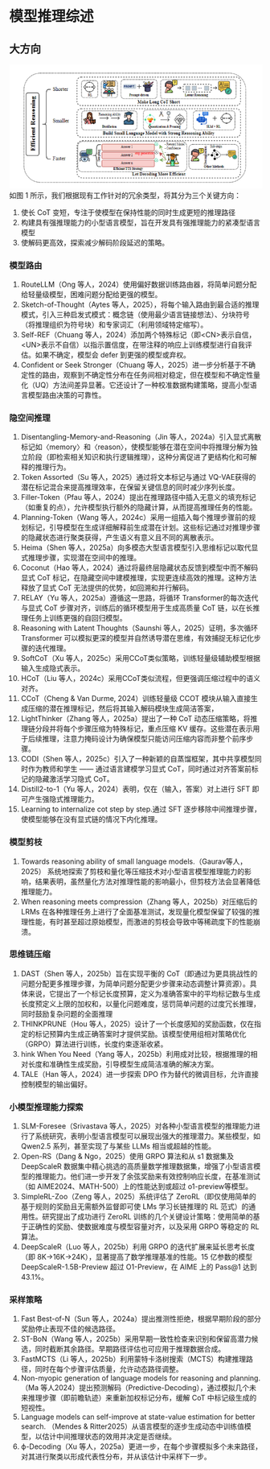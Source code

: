 # 模型推理综述
## 大方向
<div align="center">
<img src=".\图片池\综述图1.png" alt="综述图1">
</div>
如图 1 所示，我们根据现有工作针对的冗余类型，将其分为三个关键方向：

1. 使长 CoT 变短，专注于使模型在保持性能的同时生成更短的推理路径
2. 构建具有强推理能力的小型语言模型，旨在开发具有强推理能力的紧凑型语言模型
3. 使解码更高效，探索减少解码阶段延迟的策略。



### 模型路由
1. RouteLLM（Ong 等人，2024）使用偏好数据训练路由器，将简单问题分配给轻量级模型，困难问题分配给更强的模型。
2. Sketch-of-Thought（Aytes 等人，2025），将每个输入路由到最合适的推理模式，引入三种启发式模式：概念链（使用最少语言链接想法）、分块符号（将推理组织为符号块）和专家词汇（利用领域特定缩写）。
3. Self-REF（Chuang 等人，2024）添加两个特殊标记（即\<CN>表示自信，\<UN>表示不自信）以指示置信度，在带注释的响应上训练模型进行自我评估。如果不确定，模型会 defer 到更强的模型或弃权。
4. Confident or Seek Stronger（Chuang 等人，2025）进一步分析基于不确定性的路由，观察到不确定性分布在任务间相对稳定，但在模型和不确定性量化（UQ）方法间差异显著。它还设计了一种校准数据构建策略，提高小型语言模型路由决策的可靠性。

### 隐空间推理
1. Disentangling-Memory-and-Reasoning（Jin 等人，2024a）引入显式离散标记如〈memory〉和〈reason〉，使模型能够在潜在空间中将推理分解为独立阶段（即检索相关知识和执行逻辑推理），这种分离促进了更结构化和可解释的推理行为。
2. Token Assorted（Su 等人，2025）通过将文本标记与通过 VQ-VAE获得的潜在标记混合来提高推理效率，在保留关键信息的同时减少序列长度。
3. Filler-Token（Pfau 等人，2024）提出在推理路径中插入无意义的填充标记（如重复的点），允许模型执行额外的隐藏计算，从而提高推理任务的性能。
4. Planning-Token（Wang 等人，2024c）采用一组插入每个推理步骤前的规划标记，引导模型在生成详细解释前生成潜在计划。这些标记通过对推理步骤的隐藏状态进行聚类获得，产生语义有意义且不同的离散表示。
5. Heima（Shen 等人，2025a）向多模态大型语言模型引入思维标记以取代显式推理步骤，实现潜在空间中的推理。
6. Coconut（Hao 等人，2024）通过将最终层隐藏状态反馈到模型中而不解码显式 CoT 标记，在隐藏空间中建模推理，实现更连续高效的推理。这种方法释放了显式 CoT 无法提供的优势，如回溯和并行解码。
7. RELAY（Yu 等人，2025a）遵循这一思路，将循环 Transformer的每次迭代与显式 CoT 步骤对齐，训练后的循环模型用于生成高质量 CoT 链，以在长推理任务上训练更强的自回归模型。
8. Reasoning with Latent Thoughts（Saunshi 等人，2025）证明，多次循环 Transformer 可以模拟更深的模型并自然诱导潜在思维，有效捕捉无标记化步骤的迭代推理。
9. SoftCoT（Xu 等人，2025c）采用CCoT类似策略，训练轻量级辅助模型根据输入生成隐式表示。
10. HCoT（Liu 等人，2024c）采用CCoT类似流程，但更强调压缩过程中的语义对齐。
11. CCoT（Cheng & Van Durme, 2024）训练轻量级 CCOT 模块从输入直接生成压缩的潜在推理标记，然后将其输入解码模块生成简洁答案，
12. LightThinker（Zhang 等人，2025a）提出了一种 CoT 动态压缩策略，将推理链分段并将每个步骤压缩为特殊标记，重点压缩 KV 缓存。这些潜在表示用于后续推理，注意力掩码设计为确保模型只能访问压缩内容而非整个前序步骤。
13. CODI（Shen 等人，2025c）引入了一种新颖的自蒸馏框架，其中共享模型同时作为教师和学生 —— 通过语言建模学习显式 CoT，同时通过对齐答案前标记的隐藏激活学习隐式 CoT。
14. Distill2-to-1（Yu 等人，2024）表明，仅在（输入，答案）对上进行 SFT 即可产生强隐式推理能力。
15. Learning to internalize cot step by step.通过 SFT 逐步移除中间推理步骤，使模型能够在没有显式链的情况下内化推理。
### 模型剪枝
1. Towards reasoning ability of small language models.（Gaurav等人，2025） 系统地探索了剪枝和量化等压缩技术对小型语言模型推理能力的影响，结果表明，虽然量化方法对推理性能的影响最小，但剪枝方法会显著降低推理能力。
2. When reasoning meets compression（Zhang 等人，2025b）对压缩后的 LRMs 在各种推理任务上进行了全面基准测试，发现量化模型保留了较强的推理性能，有时甚至超过原始模型，而激进的剪枝会导致中等稀疏度下的性能崩溃。
### 思维链压缩
1. DAST（Shen 等人，2025b）旨在实现平衡的 CoT（即通过为更具挑战性的问题分配更多推理步骤，为简单问题分配更少步骤来动态调整计算资源）。具体来说，它提出了一个标记长度预算，定义为准确答案中的平均标记数与生成长度预定义上限的加权和，以量化问题难度，惩罚简单问题的过度冗长推理，同时鼓励复杂问题的全面推理
2. THINKPRUNE（Hou 等人，2025）设计了一个长度感知的奖励函数，仅在指定的标记预算内生成正确答案时才提供奖励。该模型使用组相对策略优化（GRPO）算法进行训练，长度约束逐渐收紧。
3. hink When You Need（Yang 等人，2025b）利用成对比较，根据推理的相对长度和准确性生成奖励，引导模型生成简洁准确的解决方案。
4. TALE（Han 等人，2024）进一步探索 DPO 作为替代的微调目标，允许直接控制模型的输出偏好。
### 小模型推理能力探索
1. SLM-Foresee（Srivastava 等人，2025）对各种小型语言模型的推理能力进行了系统研究，表明小型语言模型可以展现出强大的推理潜力。某些模型，如 Qwen2.5 系列，甚至实现了与某些 LLMs 相当或超越的性能。
2. Open-RS（Dang & Ngo，2025）使用 GRPO 算法和从 s1 数据集及 DeepScaleR 数据集中精心挑选的高质量数学推理数据集，增强了小型语言模型的推理能力。他们进一步开发了余弦奖励来有效控制响应长度，在基准测试（如 AIME2024、MATH-500）上的性能达到或超过 o1-preview等模型。
3. SimpleRL-Zoo（Zeng 等人，2025）系统评估了 ZeroRL（即仅使用简单的基于规则的奖励且无需额外监督即可使 LMs 学习长链推理的 RL 范式）的通用性。研究提出了成功进行 ZeroRL 训练的几个关键设计策略：使用简单的基于正确性的奖励、使数据难度与模型容量对齐，以及采用 GRPO 等稳定的 RL 算法。
4. DeepScaleR（Luo 等人，2025b）利用 GRPO 的迭代扩展来延长思考长度（即 8K→16K→24K），显著提高了数学推理基准的性能。15 亿参数的模型 DeepScaleR-1.5B-Preview 超过 O1-Preview，在 AIME 上的 Pass@1 达到 43.1%。

### 采样策略
1. Fast Best-of-N（Sun 等人，2024a）提出推测性拒绝，根据早期阶段的部分奖励停止表现不佳的候选路径。
2. ST-BoN（Wang 等人，2025b）采用早期一致性检查来识别和保留高潜力候选，同时截断其余路径。早期路径评估也可应用于推理数据合成。
3. FastMCTS（Li 等人，2025b）利用蒙特卡洛树搜索（MCTS）构建推理路径，同时在每个步骤评估质量，允许动态路径调整。
4. Non-myopic generation of language models for reasoning and planning.（Ma 等人2024）提出预测解码（Predictive-Decoding），通过模拟几个未来推理步骤（即前瞻轨迹）来重新加权标记分布，缓解 CoT 中标记级生成的短视性。
4. Language models can self-improve at state-value estimation for better search. （Mendes & Ritter2025）从语言模型的逐步生成动态中训练值模型，以估计中间推理状态的效用并决定是否继续。
5. ϕ-Decoding（Xu 等人，2025a）更进一步，在每个步骤模拟多个未来路径，对其进行聚类以形成代表性分布，并从该估计中采样下一步。
